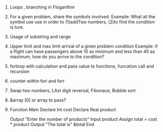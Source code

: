 1. Loops , branching in Flogarithm
2. For a given problem, share the symbols involved.
  Example: What all the symbol use use in order to (1)addTwo numbers, (2)to find the condition is ture.
3. Usage of substring and range
4. Upper limit and max limit arrival of a given problem condition
 Example: if a flight can have passengers above 10 as minimum and less than 40 as maximum, how do you arrive to the condition?
 5. forloop with calculation and pass value to functions, funcation call and recursion
 6. counter within fori and forr
 7. Swap two numbers, LAst digit reversal, Fibonace, Bubble sort
 8. &array [0] or array to pass?
 9. Function Main
    Declare Int cost
    Declare Real product

    Output "Enter the number of products"
    Input product
    Assign total = cost * product
    Output "The total is" &total 
End
